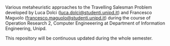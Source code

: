 Various metaheuristic approaches to the Travelling Salesman Problem developed by
Luca Dolci (luca.dolci@studenti.unipd.it) and Francesco Maguolo (francesco.maguolo@studenti.unipd.it)
during the course of Operation Research 2, Computer Engineeering at Department
of Information Engineering, Unipd.

This repository will be continuous updated during the whole semester.
